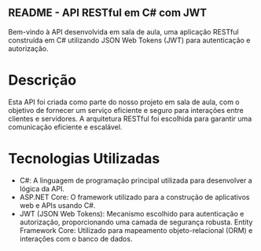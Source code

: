 ## README - API RESTful em C# com JWT

Bem-vindo à API desenvolvida em sala de aula, uma aplicação RESTful construída em C# utilizando JSON Web Tokens (JWT) para autenticação e autorização.

# Descrição
Esta API foi criada como parte do nosso projeto em sala de aula, com o objetivo de fornecer um serviço eficiente e seguro para interações entre clientes e servidores. A arquitetura RESTful foi escolhida para garantir uma comunicação eficiente e escalável.

# Tecnologias Utilizadas
- C#: A linguagem de programação principal utilizada para desenvolver a lógica da API.
- ASP.NET Core: O framework utilizado para a construção de aplicativos web e APIs usando C#.
- JWT (JSON Web Tokens): Mecanismo escolhido para autenticação e autorização, proporcionando uma camada de segurança robusta.
Entity Framework Core: Utilizado para mapeamento objeto-relacional (ORM) e interações com o banco de dados.
